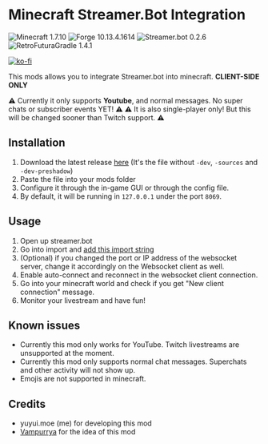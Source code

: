 # Minecraft Streamer.Bot Integration
![Minecraft 1.7.10](https://img.shields.io/badge/Minecraft-1.7.10-green?style=plastic)
![Forge 10.13.4.1614](https://img.shields.io/badge/Forge-10.13.4.1614-orange?style=plastic)
![Streamer.bot 0.2.6](https://img.shields.io/badge/Streamer.bot-0.2.6-blue?style=plastic&labelColor=white)
![RetroFuturaGradle 1.4.1](https://img.shields.io/badge/RetroFuturaGradle-1.4.1-yellow?style=plastic&labelColor=blue)

[![ko-fi](https://ko-fi.com/img/githubbutton_sm.svg)](https://ko-fi.com/B0B216W81V)

This mods allows you to integrate Streamer.bot into minecraft. **CLIENT-SIDE ONLY**

⚠️ Currently it only supports **Youtube**, and normal messages. No super chats or subscriber events YET! ⚠️
⚠️ It is also single-player only! But this will be changed sooner than Twitch support. ⚠️
## Installation

1. Download the latest release [here](https://github.com/yuyuimoe/mc-streamerbot-integration/releases) (It's the file without `-dev`, `-sources` and `-dev-preshadow`)
2. Paste the file into your mods folder
3. Configure it through the in-game GUI or through the config file.
4. By default, it will be running in `127.0.0.1` under the port `8069`.

## Usage

1. Open up streamer.bot
2. Go into import and [add this import string](https://kdn.wtf/mcsbi.txt)
3. (Optional) if you changed the port or IP address of the websocket server, change it accordingly on the Websocket client as well.
4. Enable auto-connect and reconnect in the websocket client connection.
5. Go into your minecraft world and check if you get "New client connection" message.
6. Monitor your livestream and have fun!

## Known issues
+ Currently this mod only works for YouTube. Twitch livestreams are unsupported at the moment.
+ Currently this mod only supports normal chat messages. Superchats and other activity will not show up.
+ Emojis are not supported in minecraft.

## Credits
+ yuyui.moe (me) for developing this mod
+ [Vampurrya](https://www.youtube.com/@Vampurrya) for the idea of this mod
